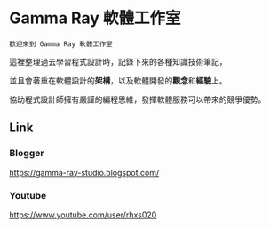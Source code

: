 Gamma Ray 軟體工作室
=====
`歡迎來到 Gamma Ray 軟體工作室`

這裡整理過去學習程式設計時，記錄下來的各種知識技術筆記，

並且會著重在軟體設計的**架構**，以及軟體開發的**觀念**和**經驗**上。

協助程式設計師擁有嚴謹的編程思維，發揮軟體服務可以帶來的競爭優勢。

Link
------
### Blogger
<https://gamma-ray-studio.blogspot.com/>

### Youtube
<https://www.youtube.com/user/rhxs020>



